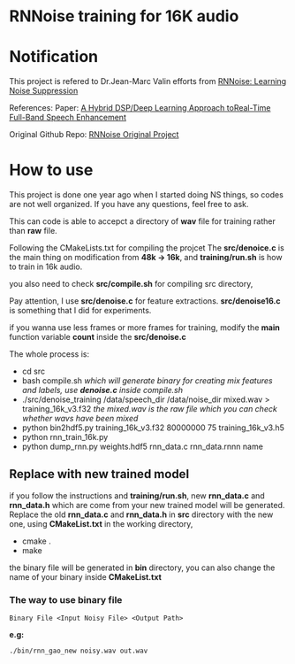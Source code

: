 
RNNoise training for 16K audio
==============================


Notification
============
This project is refered to Dr.Jean-Marc Valin efforts from [RNNoise: Learning Noise Suppression](https://people.xiph.org/~jm/demo/rnnoise/)

References:
Paper: [A Hybrid DSP/Deep Learning Approach toReal-Time Full-Band Speech Enhancement](https://jmvalin.ca/papers/rnnoise_mmsp2018.pdf)  

Original Github Repo: [RNNoise Original Project](https://github.com/xiph/rnnoise)


How to use
==========
This project is done one year ago when I started doing NS things, so codes are not well organized. If you have any questions, feel free to ask.

This can code is able to accepct a directory of __wav__ file for training rather than __raw__ file.

Following the CMakeLists.txt for compiling the projcet
The __src/denoice.c__ is the main thing on modification from __48k -> 16k__, and __training/run.sh__ is how to train in 16k audio. 

you also need to check __src/compile.sh__ for compiling src directory,

Pay attention, I use __src/denoise.c__ for feature extractions. __src/denoise16.c__ is something that I did for experiments.

if you wanna use less frames or more frames for training, modify the __main__ function variable __count__ inside the __src/denoise.c__

The whole process is:
* cd src
* bash compile.sh *which will generate binary for creating mix features and labels, use  **denoise.c** inside compile.sh*
* ./src/denoise_training /data/speech_dir /data/noise_dir mixed.wav > training_16k_v3.f32 *the mixed.wav is the raw file which you can check whether wavs have been mixed*
* python bin2hdf5.py training_16k_v3.f32 80000000 75 training_16k_v3.h5
* python rnn_train_16k.py
* python dump_rnn.py weights.hdf5 rnn_data.c rnn_data.rnnn name

## Replace with new trained model
if you follow the instructions and __training/run.sh__, new __rnn_data.c__ and __rnn_data.h__ which are come from your new trained model will be generated.
Replace the old __rnn_data.c__ and  __rnn_data.h__ in __src__ directory with the new one, using __CMakeList.txt__ in the working directory,
* cmake .
* make

the binary file will be generated in __bin__ directory, you can also change the name of your binary inside __CMakeList.txt__

### The way to use binary file
`
Binary File <Input Noisy File> <Output Path>
`

__e.g:__ 

`
./bin/rnn_gao_new noisy.wav out.wav
`
